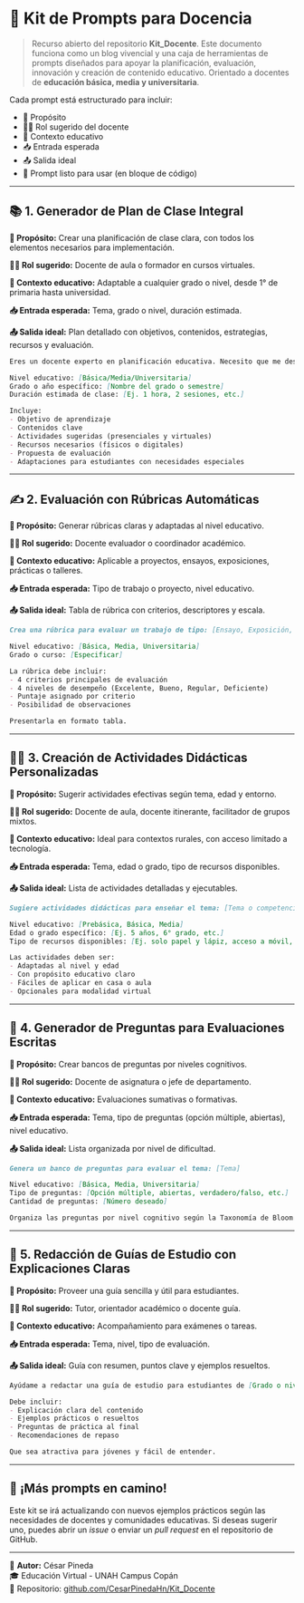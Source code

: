 # 🧠 Kit de Prompts para Docencia

> Recurso abierto del repositorio **Kit_Docente**. Este documento funciona como un blog vivencial y una caja de herramientas de prompts diseñados para apoyar la planificación, evaluación, innovación y creación de contenido educativo. Orientado a docentes de **educación básica, media y universitaria**.

Cada prompt está estructurado para incluir:
- 🎯 Propósito
- 🧑‍🏫 Rol sugerido del docente
- 🧩 Contexto educativo
- 📥 Entrada esperada
- 📤 Salida ideal
- 💬 Prompt listo para usar (en bloque de código)

---

## 📚 1. Generador de Plan de Clase Integral

**🎯 Propósito:** Crear una planificación de clase clara, con todos los elementos necesarios para implementación.

**🧑‍🏫 Rol sugerido:** Docente de aula o formador en cursos virtuales.

**🧩 Contexto educativo:** Adaptable a cualquier grado o nivel, desde 1° de primaria hasta universidad.

**📥 Entrada esperada:** Tema, grado o nivel, duración estimada.

**📤 Salida ideal:** Plan detallado con objetivos, contenidos, estrategias, recursos y evaluación.

```markdown
Eres un docente experto en planificación educativa. Necesito que me desarrolles un plan de clase para el tema: "[Tema]". 

Nivel educativo: [Básica/Media/Universitaria]
Grado o año específico: [Nombre del grado o semestre]
Duración estimada de clase: [Ej. 1 hora, 2 sesiones, etc.]

Incluye:
- Objetivo de aprendizaje
- Contenidos clave
- Actividades sugeridas (presenciales y virtuales)
- Recursos necesarios (físicos o digitales)
- Propuesta de evaluación
- Adaptaciones para estudiantes con necesidades especiales
```

---

## ✍️ 2. Evaluación con Rúbricas Automáticas

**🎯 Propósito:** Generar rúbricas claras y adaptadas al nivel educativo.

**🧑‍🏫 Rol sugerido:** Docente evaluador o coordinador académico.

**🧩 Contexto educativo:** Aplicable a proyectos, ensayos, exposiciones, prácticas o talleres.

**📥 Entrada esperada:** Tipo de trabajo o proyecto, nivel educativo.

**📤 Salida ideal:** Tabla de rúbrica con criterios, descriptores y escala.

```markdown
Crea una rúbrica para evaluar un trabajo de tipo: [Ensayo, Exposición, Proyecto, Práctica, etc.]

Nivel educativo: [Básica, Media, Universitaria]
Grado o curso: [Especificar]

La rúbrica debe incluir:
- 4 criterios principales de evaluación
- 4 niveles de desempeño (Excelente, Bueno, Regular, Deficiente)
- Puntaje asignado por criterio
- Posibilidad de observaciones

Presentarla en formato tabla.
```

---

## 🧑‍💻 3. Creación de Actividades Didácticas Personalizadas

**🎯 Propósito:** Sugerir actividades efectivas según tema, edad y entorno.

**🧑‍🏫 Rol sugerido:** Docente de aula, docente itinerante, facilitador de grupos mixtos.

**🧩 Contexto educativo:** Ideal para contextos rurales, con acceso limitado a tecnología.

**📥 Entrada esperada:** Tema, edad o grado, tipo de recursos disponibles.

**📤 Salida ideal:** Lista de actividades detalladas y ejecutables.

```markdown
Sugiere actividades didácticas para enseñar el tema: [Tema o competencia]

Nivel educativo: [Prebásica, Básica, Media]
Edad o grado específico: [Ej. 5 años, 6° grado, etc.]
Tipo de recursos disponibles: [Ej. solo papel y lápiz, acceso a móvil, acceso a internet, etc.]

Las actividades deben ser:
- Adaptadas al nivel y edad
- Con propósito educativo claro
- Fáciles de aplicar en casa o aula
- Opcionales para modalidad virtual
```

---

## 🧾 4. Generador de Preguntas para Evaluaciones Escritas

**🎯 Propósito:** Crear bancos de preguntas por niveles cognitivos.

**🧑‍🏫 Rol sugerido:** Docente de asignatura o jefe de departamento.

**🧩 Contexto educativo:** Evaluaciones sumativas o formativas.

**📥 Entrada esperada:** Tema, tipo de preguntas (opción múltiple, abiertas), nivel educativo.

**📤 Salida ideal:** Lista organizada por nivel de dificultad.

```markdown
Genera un banco de preguntas para evaluar el tema: [Tema]

Nivel educativo: [Básica, Media, Universitaria]
Tipo de preguntas: [Opción múltiple, abiertas, verdadero/falso, etc.]
Cantidad de preguntas: [Número deseado]

Organiza las preguntas por nivel cognitivo según la Taxonomía de Bloom (recordar, comprender, aplicar, analizar, evaluar, crear).
```

---

## 🧵 5. Redacción de Guías de Estudio con Explicaciones Claras

**🎯 Propósito:** Proveer una guía sencilla y útil para estudiantes.

**🧑‍🏫 Rol sugerido:** Tutor, orientador académico o docente guía.

**🧩 Contexto educativo:** Acompañamiento para exámenes o tareas.

**📥 Entrada esperada:** Tema, nivel, tipo de evaluación.

**📤 Salida ideal:** Guía con resumen, puntos clave y ejemplos resueltos.

```markdown
Ayúdame a redactar una guía de estudio para estudiantes de [Grado o nivel educativo] sobre el tema: [Tema]

Debe incluir:
- Explicación clara del contenido
- Ejemplos prácticos o resueltos
- Preguntas de práctica al final
- Recomendaciones de repaso

Que sea atractiva para jóvenes y fácil de entender.
```

---

## 🚀 ¡Más prompts en camino!
Este kit se irá actualizando con nuevos ejemplos prácticos según las necesidades de docentes y comunidades educativas. Si deseas sugerir uno, puedes abrir un *issue* o enviar un *pull request* en el repositorio de GitHub.

---

📌 **Autor:** César Pineda  
🎓 Educación Virtual - UNAH Campus Copán  
🔗 Repositorio: [github.com/CesarPinedaHn/Kit_Docente](https://github.com/cesarpc1307/Kit_Docente/tree/main/Prompts_Docentes)
